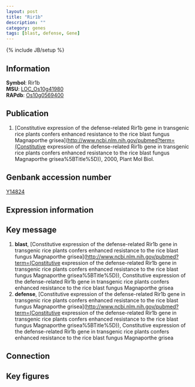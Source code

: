 ```yaml
---
layout: post
title: "Rir1b"
description: ""
category: genes
tags: [blast, defense, Gene]
---
```

{% include JB/setup %}

## Information
__Symbol__: Rir1b  
__MSU__: [LOC_Os10g41980](http://rice.plantbiology.msu.edu/cgi-bin/ORF_infopage.cgi?orf=LOC_Os10g41980)  
__RAPdb__: [Os10g0569400](http://rapdb.dna.affrc.go.jp/viewer/gbrowse_details/irgsp1?name=Os10g0569400)  

## Publication
1. [Constitutive expression of the defense-related Rir1b gene in transgenic rice plants confers enhanced resistance to the rice blast fungus Magnaporthe grisea](http://www.ncbi.nlm.nih.gov/pubmed?term=(Constitutive expression of the defense-related Rir1b gene in transgenic rice plants confers enhanced resistance to the rice blast fungus Magnaporthe grisea%5BTitle%5D)), 2000, Plant Mol Biol.

## Genbank accession number
[Y14824](http://www.ncbi.nlm.nih.gov/nuccore/Y14824)

## Expression information

## Key message
1. __blast__, [Constitutive expression of the defense-related Rir1b gene in transgenic rice plants confers enhanced resistance to the rice blast fungus Magnaporthe grisea](http://www.ncbi.nlm.nih.gov/pubmed?term=(Constitutive expression of the defense-related Rir1b gene in transgenic rice plants confers enhanced resistance to the rice blast fungus Magnaporthe grisea%5BTitle%5D)), Constitutive expression of the defense-related Rir1b gene in transgenic rice plants confers enhanced resistance to the rice blast fungus Magnaporthe grisea
2. __defense__, [Constitutive expression of the defense-related Rir1b gene in transgenic rice plants confers enhanced resistance to the rice blast fungus Magnaporthe grisea](http://www.ncbi.nlm.nih.gov/pubmed?term=(Constitutive expression of the defense-related Rir1b gene in transgenic rice plants confers enhanced resistance to the rice blast fungus Magnaporthe grisea%5BTitle%5D)), Constitutive expression of the defense-related Rir1b gene in transgenic rice plants confers enhanced resistance to the rice blast fungus Magnaporthe grisea

## Connection

## Key figures


